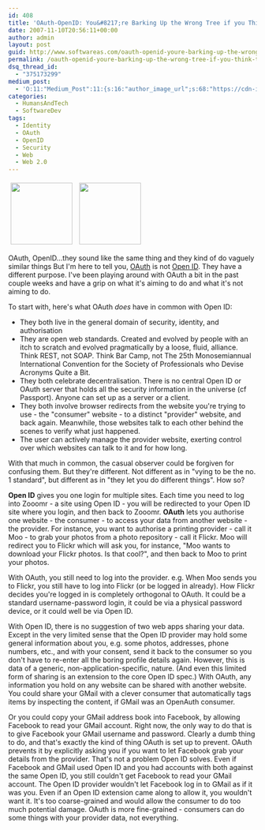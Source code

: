 ```yaml
---
id: 408
title: 'OAuth-OpenID: You&#8217;re Barking Up the Wrong Tree if you Think They&#8217;re the Same Thing'
date: 2007-11-10T20:56:11+00:00
author: admin
layout: post
guid: http://www.softwareas.com/oauth-openid-youre-barking-up-the-wrong-tree-if-you-think-theyre-the-same-thing
permalink: /oauth-openid-youre-barking-up-the-wrong-tree-if-you-think-theyre-the-same-thing/
dsq_thread_id:
  - "375173299"
medium_post:
  - 'O:11:"Medium_Post":11:{s:16:"author_image_url";s:68:"https://cdn-images-1.medium.com/fit/c/200/200/0*8ZyBPj8z4gUV0dfA.jpg";s:10:"author_url";s:28:"https://medium.com/@mahemoff";s:11:"byline_name";N;s:12:"byline_email";N;s:10:"cross_link";s:3:"yes";s:2:"id";s:12:"eaabd60c07f0";s:21:"follower_notification";s:2:"no";s:7:"license";s:8:"cc-40-by";s:14:"publication_id";s:2:"-1";s:6:"status";s:5:"draft";s:3:"url";s:41:"https://medium.com/@mahemoff/eaabd60c07f0";}'
categories:
  - HumansAndTech
  - SoftwareDev
tags:
  - Identity
  - OAuth
  - OpenID
  - Security
  - Web
  - Web 2.0
---
```

<a href='https://oauth.net/'><img style="width:125px; height: 125px; padding: 5px; display:inline;" src='https://i.imgur.com/8Y8UgNNl.png'></a>
<a href='http://openid.net'><img style="width:125px; height: 125px; padding: 5px; display:inline;" src='https://i.imgur.com/vxwIltq.png' /></a>

OAuth, OpenID...they sound like the same thing and they kind of do vaguely similar things But I'm here to tell you, <a href="http://oauth.org">OAuth</a> is not <a href="http://openid.net">Open ID</a>. They have a different purpose. I've been playing around with OAuth a bit in the past couple weeks and have a grip on what it's aiming to do and what it's not aiming to do.

To start with, here's what OAuth <em>does</em> have in common with Open ID:
<ul>
   <li>They both live in the general domain of security, identity, and authorisation</li>
   <li>They are open web standards. Created and evolved by people with an itch to scratch and evolved pragmatically by a loose, fluid, alliance. Think REST, not SOAP. Think Bar Camp, not The 25th Monosemiannual International Convention for the Society of Professionals who Devise Acronyms Quite a Bit.</li>
   <li>They both celebrate decentralisation. There is no central Open ID or OAuth server that holds all the security information in the universe (cf Passport). Anyone can set up as a server or a client.</li>
   <li>They both involve browser redirects from the website you're trying to use - the "consumer" website - to a distinct "provider" website, and back again. Meanwhile, those websites talk to each other behind the scenes to verify what just happened.</li>
  <li>The user can actively manage the provider website, exerting control over which websites can talk to it and for how long.
</ul>

With that much in common, the casual observer could be forgiven for confusing them. But they're different. Not different as in "vying to be the no. 1 standard", but different as in "they let you do different things". How so?

<strong>Open ID</strong> gives you one login for multiple sites. Each time you need to log into Zooomr - a site using Open ID - you will be redirected to your Open ID site where you login, and then back to Zooomr.
<strong>OAuth</strong> lets you authorise one website - the consumer - to access your data from another website - the provider. For instance, you want to authorise a printing provider - call it Moo - to grab your photos from a photo repository - call it Flickr. Moo will redirect you to Flickr which will ask you, for instance, "Moo wants to download your Flickr photos. Is that cool?", and then back to Moo to print your photos.

With OAuth, you still need to log into the provider. e.g. When Moo sends you to Flickr, you still have to log into Flickr (or be logged in already). How Flickr decides you're logged in is completely orthogonal to OAuth. It could be a standard username-password login, it could be via a physical password device, or it could well be via Open ID.

With Open ID, there is no suggestion of two web apps sharing your data. Except in the very limited sense that the Open ID provider may hold some general information about you, e.g. some photos, addresses, phone numbers, etc., and with your consent, send it back to the consumer so you don't have to re-enter all the boring profile details again. However, this is data of a generic, non-application-specific, nature. (And even this limited form of sharing is an extension to the core Open ID spec.) With OAuth, any information you hold on any website can be shared with another website. You could share your GMail with a clever consumer that automatically tags items by inspecting the content, if GMail was an OpenAuth consumer.

Or you could copy your GMail address book into Facebook, by allowing Facebook to read your GMail account. Right now, the only way to do that is to give Facebook your GMail username and password. Clearly a dumb thing to do, and that's exactly the kind of thing OAuth is set up to prevent. OAuth prevents it by explicitly asking you if you want to let Facebook grab your details from the provider. That's not a problem Open ID solves. Even if Facebook and GMail used Open ID and you had accounts with both against the same Open ID, you still couldn't get Facebook to read your GMail account. The Open ID provider wouldn't let Facebook log in to GMail as if it was you. Even if an Open ID extension came along to allow it, you wouldn't want it. It's too coarse-grained and would allow the consumer to do too much potential damage. OAuth is more fine-grained - consumers can do some things with your provider data, not everything.